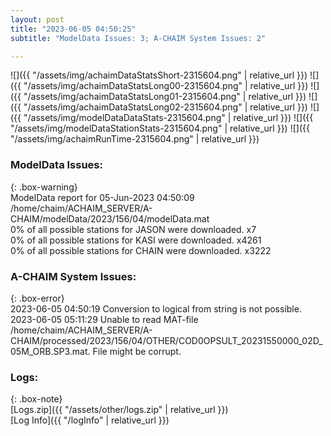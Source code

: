 ```yaml
---
layout: post
title: "2023-06-05 04:50:25"
subtitle: "ModelData Issues: 3; A-CHAIM System Issues: 2"

---
```


![]({{ "/assets/img/achaimDataStatsShort-2315604.png" | relative_url }})
![]({{ "/assets/img/achaimDataStatsLong00-2315604.png" | relative_url }})
![]({{ "/assets/img/achaimDataStatsLong01-2315604.png" | relative_url }})
![]({{ "/assets/img/achaimDataStatsLong02-2315604.png" | relative_url }})
![]({{ "/assets/img/modelDataDataStats-2315604.png" | relative_url }})
![]({{ "/assets/img/modelDataStationStats-2315604.png" | relative_url }})
![]({{ "/assets/img/achaimRunTime-2315604.png" | relative_url }})


### ModelData Issues:  
  
{: .box-warning}  
 ModelData report for 05-Jun-2023 04:50:09   
 /home/chaim/ACHAIM_SERVER/A-CHAIM/modelData/2023/156/04/modelData.mat   
 0% of all possible stations for JASON were downloaded. x7   
 0% of all possible stations for KASI were downloaded. x4261   
 0% of all possible stations for CHAIN were downloaded. x3222   
  
### A-CHAIM System Issues:  
  
{: .box-error}  
2023-06-05 04:50:19 Conversion to logical from string is not possible.  
2023-06-05 05:11:29 Unable to read MAT-file /home/chaim/ACHAIM_SERVER/A-CHAIM/processed/2023/156/04/OTHER/COD0OPSULT_20231550000_02D_05M_ORB.SP3.mat. File might be corrupt.  

### Logs:  
  
{: .box-note}  
[Logs.zip]({{ "/assets/other/logs.zip" | relative_url }})  
[Log Info]({{ "/logInfo" | relative_url }})  
